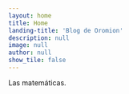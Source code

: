 ```yaml
---
layout: home
title: Home
landing-title: 'Blog de Oromion'
description: null
image: null
author: null
show_tile: false
---
```


Las matemáticas.